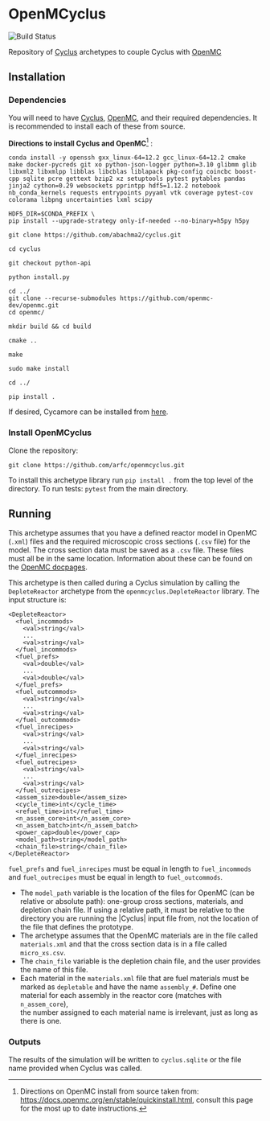 # OpenMCyclus
![Build Status](https://github.com/arfc/openmcyclus/actions/workflows/test-openmcyclus.yml/badge.svg?branch=main)

Repository of [Cyclus](https://fuelcycle.org/) archetypes to couple Cyclus with [OpenMC](https://docs.openmc.org/en/develop/pythonapi/generated/openmc.run.html)

## Installation 


### Dependencies
You will need to have [Cyclus](www.github.com/cyclus/cyclus), [OpenMC](https://docs.openmc.org), 
and their required dependencies. It is recommended to install each of these from source. 

**Directions to install Cyclus and OpenMC**[^1] :
```
conda install -y openssh gxx_linux-64=12.2 gcc_linux-64=12.2 cmake make docker-pycreds git xo python-json-logger python=3.10 glibmm glib libxml2 libxmlpp libblas libcblas liblapack pkg-config coincbc boost-cpp sqlite pcre gettext bzip2 xz setuptools pytest pytables pandas jinja2 cython=0.29 websockets pprintpp hdf5=1.12.2 notebook nb_conda_kernels requests entrypoints pyyaml vtk coverage pytest-cov colorama libpng uncertainties lxml scipy

HDF5_DIR=$CONDA_PREFIX \
pip install --upgrade-strategy only-if-needed --no-binary=h5py h5py

git clone https://github.com/abachma2/cyclus.git

cd cyclus

git checkout python-api

python install.py

cd ../
git clone --recurse-submodules https://github.com/openmc-dev/openmc.git
cd openmc/

mkdir build && cd build

cmake ..

make

sudo make install

cd ../

pip install .
```
If desired, Cycamore can be installed from [here](https://github.com/abachma2/cycamore/tree/2023-04-maintenance). 

### Install OpenMCyclus
Clone the repository:

```
git clone https://github.com/arfc/openmcyclus.git 
```

To install this archetype library run ``pip install .`` from the top level of the 
directory. To run tests: ``pytest`` from the main directory.

## Running
This archetype assumes that you have a defined reactor model in OpenMC (``.xml``) 
files and the required microscopic cross sections (``.csv`` file) for the model. 
The cross section data must be saved as a ``.csv`` file. These files must 
all be in the same location. Information about these can be found on the 
[OpenMC docpages](https://docs.openmc.org). 

This archetype is then called during a Cyclus simulation by calling 
the ``DepleteReactor`` archetype from the ``openmcyclus.DepleteReactor`` 
library. The input structure is:

    <DepleteReactor>
      <fuel_incommods>
        <val>string</val>
        ...
        <val>string</val>
      </fuel_incommods>
      <fuel_prefs>
        <val>double</val>
        ...
        <val>double</val>
      </fuel_prefs>
      <fuel_outcommods>
        <val>string</val>
        ...
        <val>string</val>
      </fuel_outcommods>
      <fuel_inrecipes>
        <val>string</val> 
        ...
        <val>string</val>
      </fuel_inrecipes>
      <fuel_outrecipes>
        <val>string</val> 
        ...
        <val>string</val>
      </fuel_outrecipes>
      <assem_size>double</assem_size>
      <cycle_time>int</cycle_time>
      <refuel_time>int</refuel_time>
      <n_assem_core>int</n_assem_core>
      <n_assem_batch>int</n_assem_batch>
      <power_cap>double</power_cap>
      <model_path>string</model_path>
      <chain_file>string</chain_file>
    </DepleteReactor>

`fuel_prefs` and `fuel_inrecipes` must be equal in length to 
`fuel_incommods` and `fuel_outrecipes` must be equal in length to `fuel_outcommods`. 

- The `model_path` variable is the location of the files for OpenMC (can be 
relative or absolute path): one-group cross sections, materials, and depletion 
chain file. If using a relative path, it must be relative to the directory you are 
running the |Cyclus| input file from, not the location of the file that defines the 
prototype. 
- The archetype assumes that 
the OpenMC materials are in the file called `materials.xml` and that the cross 
section data is in a file called `micro_xs.csv`. 
- The `chain_file` variable 
is the depletion chain file, and the user provides the name of this file. 
- Each material in the `materials.xml` file that are fuel materials must 
be marked as `depletable` and have the name `assembly_#`. Define one material 
for each assembly in the reactor core (matches with `n_assem_core`),  
the number assigned to each material name is irrelevant, just as long as  
there is one. 

### Outputs
The results of the simulation will be written to `cyclus.sqlite`
or the file name provided when Cyclus was called. 

[^1]: Directions on OpenMC install from source taken from:
https://docs.openmc.org/en/stable/quickinstall.html, consult this
page for the most up to date instructions. 
